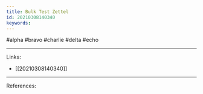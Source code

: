 ```yaml
---
title: Bulk Test Zettel
id: 20210308140340
keywords:
---
```

#alpha #bravo #charlie #delta #echo

---
Links:

- [[20210308140340]]

---
References:
